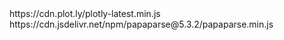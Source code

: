 <!DOCTYPE html>
<html lang="ja">
<head>
  <meta charset="UTF-8">
  <meta name="viewport" content="width=device-width, initial-scale=1">
  <title>効率的フロンティア計算</title>
  <link rel="stylesheet" href="styles.css">
  <!-- Plotly, PapaParse, SheetJS の CDN -->
  https://cdn.plot.ly/plotly-latest.min.js
  https://cdn.jsdelivr.net/npm/papaparse@5.3.2/papaparse.min.js
  <script src="https://cdnjs.cloudflare.com/ajax18.5/xlsx.full.min.js
</head>
<body>
  <header>
    <h1>効率的フロンティア</h1>
  </header>
  <main>
    <!-- ファイルアップロード -->
    <section id="upload-section">
      <input type="file" id="csvFileInput" accept=".csv,.xlsx">
    </section>
    <!-- ターゲットファンド選択 -->
    <section id="target-section">
      <label for="targetFundSelect">ターゲットファンド:</label>
      <select id="targetFundSelect">
        <option value="">--ファンドを選択-</option>
      </select>
    </section>
    <!-- 現在の保有額と追加投資額 -->
    <section id="investment-section">
      <label for="currentHolding">現在の保有額 (円):</label>
      <input type="number" id="currentHolding" placeholder="例: 1000000">
      <br>
      <label for="extraFunds">追加投資額 (円):</label>
      <input type="number" id="extraFunds" placeholder="例: 500000">
    </section>
    <!-- 計算開始ボタン -->
    <section id="calc-section">
      <button id="calcButton">計算開始</button>
    </section>
    <!-- 結果表示エリア -->
    <section id="results">
      <h2>計算結果</h2>
      <div id="resultText"></div>
    </section>
    <!-- グラフ表示エリア -->
    <section id="chart">
      <h2>効率的フロンティア</h2>
      <div id="frontierChart"></div>
    </section>
  </main>
  <script src="script.js"></script>
</body>
</html>
